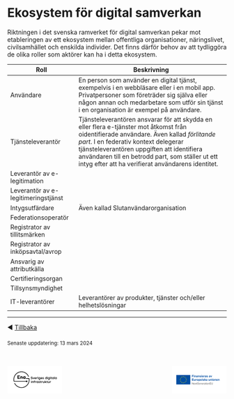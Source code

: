 # Ekosystem för digital samverkan
Riktningen i det svenska ramverket för digital samverkan pekar mot etableringen av ett ekosystem mellan offentliga organisationer, näringslivet, civilsamhället och enskilda individer. Det finns därför behov av att tydliggöra de olika roller som aktörer kan ha i detta ekosystem.

| Roll  | Beskrivning |
| ------------- | ------------- |
| Användare | En person som använder en digital tjänst, exempelvis i en webbläsare eller i en mobil app. Privatpersoner som företräder sig själva eller någon annan och medarbetare som utför sin tjänst i en organisation är exempel på användare. |
| Tjänsteleverantör | Tjänsteleverantören ansvarar för att skydda en eller flera e-tjänster mot åtkomst från oidentifierade användare. Även kallad _förlitande part_. I en federativ kontext delegerar tjänsteleverantören uppgiften att identifiera användaren till en betrodd part, som ställer ut ett intyg efter att ha verifierat användarens identitet. |
| Leverantör av e-legitimation |  |
| Leverantör av e-legitimeringstjänst |  |
| Intygsutfärdare | Även kallad Slutanvändarorganisation |
| Federationsoperatör |  |
| Registrator av tillitsmärken |  |
| Registrator av inköpsavtal/avrop |  |
| Ansvarig av attributkälla |  |
| Certifieringsorgan |  |
| Tillsynsmyndighet |  |
| IT-leverantörer | Leverantörer av produkter, tjänster och/eller helhetslösningar |


---------

:arrow_backward: [Tillbaka](README.md)

<sub>Senaste uppdatering: 13 mars 2024</sub>

<p>&nbsp;</p>
<p>
<img align="left" src="../images/Ena-logo.png" width="25%" Height="25%"></img>
<img align="right" src="../images/NextGenEU-logo.png" width="25%" Height="25%"></img>
</p>
